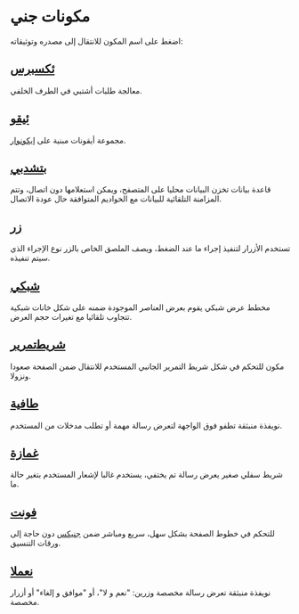 # مكونات جني

اضغط على اسم المكون للانتقال إلى مصدره وتوثيقاته:

## [ئكسبرس](https://github.com/ashrfras/jinni-components/tree/master/%D8%A6%D9%83%D8%B3%D8%A8%D8%B1%D8%B3)
معالجة طلبات أشتبي في الطرف الخلفي.

## [ئيقو](https://github.com/ashrfras/jinni-components/tree/master/%D8%A6%D9%8A%D9%82%D9%88)
مجموعة أيقونات مبنية على [إيكونوار](https://iconoir.com).

## [بتشدبي](https://github.com/ashrfras/jinni-components/tree/master/%D8%A8%D8%AA%D8%B4%D8%AF%D8%A8%D9%8A)
قاعدة بيانات تخزن البيانات محليا على المتصفح، ويمكن استعلامها دون اتصال، وتتم المزامنة التلقائية للبيانات مع الخواديم المتوافقة حال عودة الاتصال.

## [زر](https://github.com/ashrfras/jinni-components/tree/master/%D8%B2%D8%B1)
تستخدم الأزرار لتنفيذ إجراء ما عند الضغط، ويصف الملصق الخاص بالزر نوع الإجراء الذي سيتم تنفيذه.

## [شبكي](https://github.com/ashrfras/jinni-components/tree/master/%D8%B4%D8%A8%D9%83%D9%8A)
مخطط عرض شبكي يقوم بعرض العناصر الموجودة ضمنه على شكل خانات شبكية تتجاوب تلقائيا مع تغيرات حجم العرض.

## [شريط‍‌تمرير](https://github.com/ashrfras/jinni-components/tree/master/%D8%B4%D8%B1%D9%8A%D8%B7%D8%AA%D9%85%D8%B1%D9%8A%D8%B1)
مكون للتحكم في شكل شريط التمرير الجانبي المستخدم للانتقال ضمن الصفحة صعودا ونزولا.

## [طافية](https://github.com/ashrfras/jinni-components/tree/master/%D8%B7%D8%A7%D9%81%D9%8A%D8%A9)
نويفذة منبثقة تطفو فوق الواجهة لتعرض رسالة مهمة أو تطلب مدخلات من المستخدم.

## [غمازة](https://github.com/ashrfras/jinni-components/tree/master/%D8%BA%D9%85%D8%A7%D8%B2%D8%A9)
شريط سفلي صغير يعرض رسالة تم يختفي، يستخدم غالبا لإشعار المستخدم بتغير حالة ما.

## [فونت](https://github.com/ashrfras/jinni-components/tree/master/%D9%81%D9%88%D9%86%D8%AA)
للتحكم في خطوط الصفحة بشكل سهل، سريع ومباشر ضمن [جنيكس](https://www.youtube.com/shorts/pZylVaqCatA) دون حاجة إلى ورقات التنسيق.

## [نعملا](https://github.com/ashrfras/jinni-components/tree/master/%D9%86%D8%B9%D9%85%D9%84%D8%A7)
نويفذة منبثقة تعرض رسالة مخصصة وزرين: "نعم و لا"، أو "موافق و إلغاء" أو أزرار مخصصة.